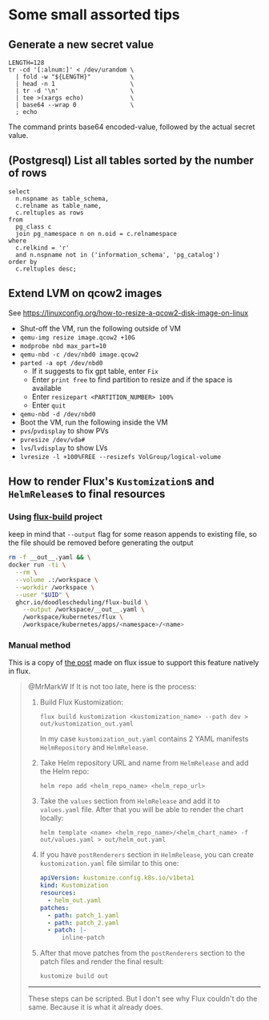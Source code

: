 # Some small assorted tips

## Generate a new secret value

```shell
LENGTH=128
tr -cd '[:alnum:]' < /dev/urandom \
  | fold -w "${LENGTH}"           \
  | head -n 1                     \
  | tr -d '\n'                    \
  | tee >(xargs echo)             \
  | base64 --wrap 0               \
  ; echo
```

The command prints base64 encoded-value, followed by the actual secret value.

## (Postgresql) List all tables sorted by the number of rows

```postgresql
select
  n.nspname as table_schema,
  c.relname as table_name,
  c.reltuples as rows
from
  pg_class c
  join pg_namespace n on n.oid = c.relnamespace
where
  c.relkind = 'r'
  and n.nspname not in ('information_schema', 'pg_catalog')
order by
  c.reltuples desc;
```

## Extend LVM on qcow2 images

See https://linuxconfig.org/how-to-resize-a-qcow2-disk-image-on-linux

- Shut-off the VM, run the following outside of VM
- `qemu-img resize image.qcow2 +10G`
- `modprobe nbd max_part=10`
- `qemu-nbd -c /dev/nbd0 image.qcow2`
- `parted -a opt /dev/nbd0`
  - If it suggests to fix gpt table, enter `Fix`
  - Enter `print free` to find partition to resize and if the space is available
  - Enter `resizepart <PARTITION_NUMBER> 100%`
  - Enter `quit`
- `qemu-nbd -d /dev/nbd0`
- Boot the VM, run the following inside the VM
- `pvs`/`pvdisplay` to show PVs
- `pvresize /dev/vda#`
- `lvs`/`lvdisplay` to show LVs
- `lvresize -l +100%FREE --resizefs VolGroup/logical-volume`

## How to render Flux's `Kustomization`s and `HelmRelease`s to final resources

### Using [flux-build](https://github.com/DoodleScheduling/flux-build) project

keep in mind that `--output` flag for some reason appends to existing file, so
the file should be removed before generating the output

```sh
rm -f __out__.yaml && \
docker run -ti \
  --rm \
  --volume .:/workspace \
  --workdir /workspace \
  --user "$UID" \
  ghcr.io/doodlescheduling/flux-build \
    --output /workspace/__out__.yaml \
    /workspace/kubernetes/flux \
    /workspace/kubernetes/apps/<namespace>/<name>
```

### Manual method

This is a copy of
[the post](https://github.com/fluxcd/flux2/issues/2808#issuecomment-1529946044)
made on flux issue to support this feature natively in flux.

> @MrMarkW If It is not too late, here is the process:
>
> 1. Build Flux Kustomization:
>
>    ```
>    flux build kustomization <kustomization_name> --path dev > out/kustomization_out.yaml
>    ```
>
>    In my case `kustomization_out.yaml` contains 2 YAML manifests
>    `HelmRepository` and `HelmRelease`.
>
> 2. Take Helm repository URL and name from `HelmRelease` and add the Helm repo:
>
>    ```
>    helm repo add <helm_repo_name> <helm_repo_url>
>    ```
>
> 3. Take the `values` section from `HelmRelease` and add it to `values.yaml`
>    file. After that you will be able to render the chart locally:
>
>    ```
>    helm template <name> <helm_repo_name>/<helm_chart_name> -f out/values.yaml > out/helm_out.yaml
>    ```
>
> 4. If you have `postRenderers` section in `HelmRelease`, you can create
>    `kustomization.yaml` file similar to this one:
>
>    ```yaml
>    apiVersion: kustomize.config.k8s.io/v1beta1
>    kind: Kustomization
>    resources:
>      - helm_out.yaml
>    patches:
>      - path: patch_1.yaml
>      - path: patch_2.yaml
>      - patch: |-
>          inline-patch
>    ```
>
> 5. After that move patches from the `postRenderers` section to the patch files
>    and render the final result:
>
>    ```
>    kustomize build out
>    ```
>
> ---
>
> These steps can be scripted. But I don't see why Flux couldn't do the same.
> Because it is what it already does.
